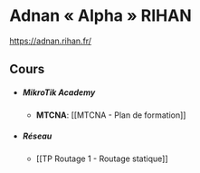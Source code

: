 # Adnan « Alpha » RIHAN
https://adnan.rihan.fr/

## Cours
- ##### MikroTik Academy
	- **MTCNA**: [[MTCNA - Plan de formation]]

- ##### Réseau
	- [[TP Routage 1 - Routage statique]]